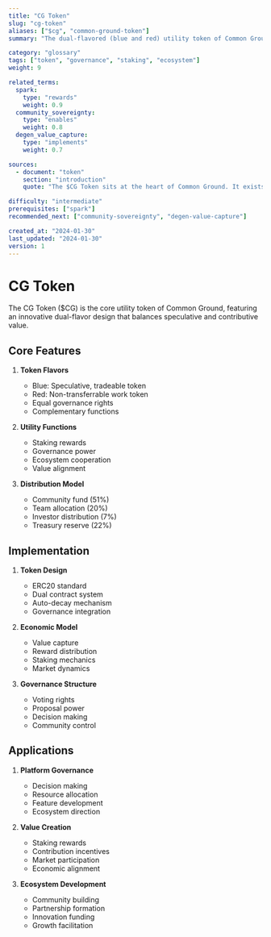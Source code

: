 ```yaml
---
title: "CG Token"
slug: "cg-token"
aliases: ["$cg", "common-ground-token"]
summary: "The dual-flavored (blue and red) utility token of Common Ground that enables staking rewards, governance participation, and ecosystem cooperation."

category: "glossary"
tags: ["token", "governance", "staking", "ecosystem"]
weight: 9

related_terms:
  spark:
    type: "rewards"
    weight: 0.9
  community_sovereignty:
    type: "enables"
    weight: 0.8
  degen_value_capture:
    type: "implements"
    weight: 0.7

sources:
  - document: "token"
    section: "introduction"
    quote: "The $CG Token sits at the heart of Common Ground. It exists in two flavors, called red and blue."

difficulty: "intermediate"
prerequisites: ["spark"]
recommended_next: ["community-sovereignty", "degen-value-capture"]

created_at: "2024-01-30"
last_updated: "2024-01-30"
version: 1
---
```


# CG Token

The CG Token ($CG) is the core utility token of Common Ground, featuring an innovative dual-flavor design that balances speculative and contributive value.

## Core Features

1. **Token Flavors**
   - Blue: Speculative, tradeable token
   - Red: Non-transferrable work token
   - Equal governance rights
   - Complementary functions

2. **Utility Functions**
   - Staking rewards
   - Governance power
   - Ecosystem cooperation
   - Value alignment

3. **Distribution Model**
   - Community fund (51%)
   - Team allocation (20%)
   - Investor distribution (7%)
   - Treasury reserve (22%)

## Implementation

1. **Token Design**
   - ERC20 standard
   - Dual contract system
   - Auto-decay mechanism
   - Governance integration

2. **Economic Model**
   - Value capture
   - Reward distribution
   - Staking mechanics
   - Market dynamics

3. **Governance Structure**
   - Voting rights
   - Proposal power
   - Decision making
   - Community control

## Applications

1. **Platform Governance**
   - Decision making
   - Resource allocation
   - Feature development
   - Ecosystem direction

2. **Value Creation**
   - Staking rewards
   - Contribution incentives
   - Market participation
   - Economic alignment

3. **Ecosystem Development**
   - Community building
   - Partnership formation
   - Innovation funding
   - Growth facilitation 